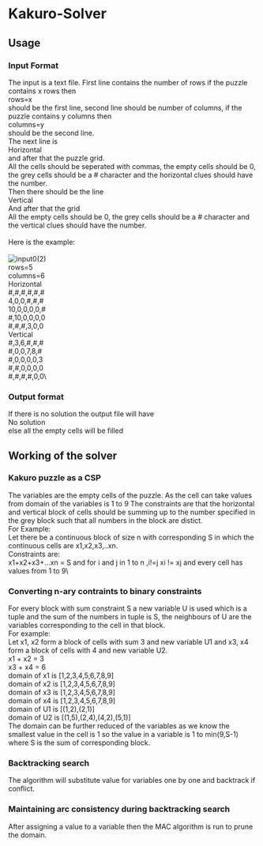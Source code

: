 # Kakuro-Solver
## Usage
### Input Format
The input is a text file.
First line contains the number of rows if the puzzle contains x rows then\
rows=x\
should be the first line, second line should be number of columns, if the puzzle contains y columns then \
columns=y \
should be the second line.\
The next line is\
Horizontal\
and after that the puzzle grid. \
All the cells should be seperated with commas, the empty cells should be 0, the grey cells should be a # character and the 
horizontal clues should have the number.\
Then there should be the line\
Vertical\
And after that the grid\
All the empty cells should be 0, the grey cells should be a # character and the 
vertical clues should have the number.\
\
Here is the example:\
\
![input0(2)](https://user-images.githubusercontent.com/75669598/181902924-43bebaef-53f2-4bca-9170-dadde2ff0c69.png)
\
rows=5\
columns=6\
Horizontal\
#,#,#,#,#,#\
4,0,0,#,#,#\
10,0,0,0,0,#\
#,10,0,0,0,0\
#,#,#,3,0,0\
Vertical\
#,3,6,#,#,#\
#,0,0,7,8,#\
#,0,0,0,0,3\
#,#,0,0,0,0\
#,#,#,#,0,0\
### Output format
If there is no solution the output file will have \
No solution\
else all the empty cells will be filled
## Working of the solver
### Kakuro puzzle as a CSP
The variables are the empty cells of the puzzle. As the cell can take values from domain of the variables is 1 to 9
The constraints are that the horizontal and vertical block of cells should be summing up to the number specified in the grey block such that all numbers in the block are distict.\
For Example:\
Let there be a continuous block of size n with corresponding S in which the continuous cells are x1,x2,x3,..xn.\
Constraints are:\
x1+x2+x3+...xn = S
and for i and j in 1 to n ,i!=j xi != xj and every cell has values from 1 to 9\
### Converting n-ary contraints to binary constraints
For every block with sum constraint S a new variable U is used which is a tuple and the sum of the numbers in tuple is S, the neighbours of U are the variables corresponding to the cell in that block.\
For example:\
Let x1, x2 form a block of cells with sum 3 and new variable U1 and x3, x4 form a block of cells with 4 and new variable U2.\
x1 + x2 = 3\
x3 + x4 = 6\
domain of x1 is [1,2,3,4,5,6,7,8,9]\
domain of x2 is [1,2,3,4,5,6,7,8,9]\
domain of x3 is [1,2,3,4,5,6,7,8,9]\
domain of x4 is [1,2,3,4,5,6,7,8,9]\
domain of U1 is [(1,2),(2,1)]\
domain of U2 is [(1,5),(2,4),(4,2),(5,1)]\
The domain can be further reduced of the variables as we know the smallest value in the cell is 1 so the value in a variable is 1 to min(9,S-1) where S is the sum of corresponding block.
### Backtracking search
The algorithm will substitute value for variables one by one and backtrack if conflict.
### Maintaining arc consistency during backtracking search
After assigning a value to a variable then the MAC algorithm is run to prune the domain.
